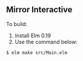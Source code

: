 ## Mirror Interactive 

To build: 
1. Install Elm 0.19
2. Use the command below: 
```
$ elm make src/Main.elm
```
